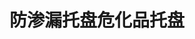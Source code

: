 ---
title: "防渗漏托盘危化品托盘"
description: "耐油品，耐化学品"
image : "images/products/leakproof/lp-main.jpg"
bg_image: "images/feature-bg.jpg"
product_categories: ["防渗漏托盘危化品托盘"]
weight: 8
type: "products"
products:
  enable: true
  items:
    - name: "防渗漏-03303306"
      specs: "尺寸:33.5*33.5*6cm | 渗漏量:4L"
      image: "images/products/leakproof/lp-03303306.jpg"
    - name: "防渗漏-04903510"
      specs: "尺寸:49*35.5*6cm | 渗漏量:12L"
      image: "images/products/leakproof/lp-04903510.jpg"
    - name: "防渗漏-06603612"
    
      specs: "尺寸:66*36*12cm | 渗漏量:20L"
      image: "images/products/leakproof/lp-06603612.jpg"
    - name: "防渗漏-06006015"
      specs: "尺寸:60*60*15cm | 渗漏量:65L"
      image: "images/products/leakproof/lp-06006015.jpg"
    - name: "防渗漏-06706715"
      specs: "尺寸:67*67*15cm | 渗漏量:43L"
      image: "images/products/leakproof/lp-06706715.jpg"
    - name: "防渗漏-07207216"
      specs: "尺寸:72*72*16cm | 渗漏量:28L"
      image: "images/products/leakproof/lp-07207216.jpg"
    - name: "防渗漏-12206217"
      specs: "尺寸:122*62*17cm | 渗漏量:45L"
      image: "images/products/leakproof/lp-12206217.jpg"
    - name: "防渗漏-12106110"
      specs: "尺寸:121*061*10cm | 渗漏量:35L"
      image: "images/products/leakproof/lp-12106110.jpg"
    - name: "防渗漏-12112117"
      specs: "尺寸:121*121*17cm | 渗漏量:90L"
      image: "images/products/leakproof/lp-12112117.jpg"
    - name: "防渗漏-12112117B"
      specs: "尺寸:121*121*17cm | 渗漏量:90L"
      image: "images/products/leakproof/lp-12112117B.jpg"
    - name: "防渗漏-12510516"
      specs: "尺寸:125*105*16cm | 渗漏量:80L"
      image: "images/products/leakproof/lp-12510516.jpg" 
    - name: "防渗漏-12510520"
      specs: "尺寸:125*105*20cm | 渗漏量:120L"
      image: "images/products/leakproof/lp-12510520.jpg" 
    - name: "防渗漏-12806817"
      specs: "尺寸:128*068*17cm | 渗漏量:90"
      image: "images/products/leakproof/lp-12806817.jpg"
    - name: "防渗漏-12812817"
      specs: "尺寸:128*128*17cm | 渗漏量:180"
      image: "images/products/leakproof/lp-12812817.jpg"
    - name: "防渗漏-13006815"
      specs: "尺寸:130*068*15cm | 渗漏量:80"
      image: "images/products/leakproof/lp-13006815.jpg"
    - name: "防渗漏-13006830"
      specs: "尺寸:130*068*30cm | 渗漏量:120"
      image: "images/products/leakproof/lp-13006830.jpg"
    - name: "防渗漏-13011030"
      specs: "尺寸:130*110*30cm | 渗漏量:200L"
      image: "images/products/leakproof/lp-13011030.jpg" 
    - name: "防渗漏-13013010"
      specs: "尺寸:130*130*10cm | 渗漏量:80L"
      image: "images/products/leakproof/lp-13013010.jpg" 
    - name: "防渗漏-13013015"
      specs: "尺寸:130*130*15cm | 渗漏量:120L"
      image: "images/products/leakproof/lp-13013015.jpg" 
    - name: "防渗漏-13013030"
      specs: "尺寸:130*130*30cm | 渗漏量:260L"
      image: "images/products/leakproof/lp-13013030.jpg"
    - name: "防渗漏-13813890"
      specs: "尺寸:138*138*90cm | 渗漏量:1300L"
      image: "images/products/leakproof/lp-13813890.jpg"
    - name: "防渗漏-16016070"
      specs: "尺寸:160*160*70cm | 渗漏量:1100L"
      image: "images/products/leakproof/lp-16016070.jpg"
    - name: "防渗漏-22013050"
      specs: "尺寸:220*130*50cm | 渗漏量:1100L"
      image: "images/products/leakproof/lp-22013050.jpg"
    - name: "防渗漏-22016520"
      specs: "尺寸:220*165*20cm | 渗漏量:240L"
      image: "images/products/leakproof/lp-22016520.jpg"
    
---